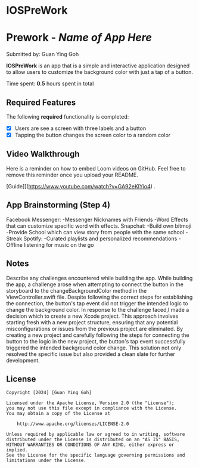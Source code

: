# IOSPreWork
# Prework - *Name of App Here*

Submitted by: Guan Ying Goh

**IOSPreWork** is an app that is a simple and interactive application designed to allow users to customize the background color with just a tap of a button.

Time spent: **0.5** hours spent in total

## Required Features

The following **required** functionality is completed:

- [x] Users are see a screen with three labels and a button
- [x] Tapping the button changes the screen color to a random color
 
## Video Walkthrough

Here is a reminder on how to embed Loom videos on GitHub. Feel free to remove this reminder once you upload your README. 

[Guide]](https://www.youtube.com/watch?v=GA92eKlYio4) .

## App Brainstorming (Step 4)
Facebook Messenger:
-Messenger Nicknames with Friends 
-Word Effects that can customize specific word with effects.
Snapchat:
-Build own bitmoji
-Provide School which can view story from people with the same school
-Streak
Spotify:
-Curated playlists and personalized recommendations
-Offline listening for music on the go

## Notes

Describe any challenges encountered while building the app.
While building the app, a challenge arose when attempting to connect the button in the storyboard to the changeBackgroundColor method in the ViewController.swift file. Despite following the correct steps for establishing the connection, the button's tap event did not trigger the intended logic to change the background color.
In response to the challenge faced,I made a decision which to create a new Xcode project. This approach involves starting fresh with a new project structure, ensuring that any potential misconfigurations or issues from the previous project are eliminated.
By creating a new project and carefully following the steps for connecting the button to the logic in the new project, the button's tap event successfully triggered the intended background color change. This solution not only resolved the specific issue but also provided a clean slate for further development.

## License

    Copyright [2024] [Guan Ying Goh]

    Licensed under the Apache License, Version 2.0 (the "License");
    you may not use this file except in compliance with the License.
    You may obtain a copy of the License at

        http://www.apache.org/licenses/LICENSE-2.0

    Unless required by applicable law or agreed to in writing, software
    distributed under the License is distributed on an "AS IS" BASIS,
    WITHOUT WARRANTIES OR CONDITIONS OF ANY KIND, either express or implied.
    See the License for the specific language governing permissions and
    limitations under the License.
